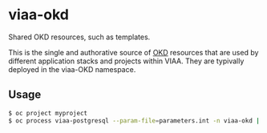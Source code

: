 # viaa-okd
Shared OKD resources, such as templates.

This is the single and authorative source of [OKD](https://www.okd.io/) resources that are used by different application stacks and projects within VIAA.  They are typivally deployed in the viaa-OKD namespace.


## Usage

```bash
$ oc project myproject
$ oc process viaa-postgresql --param-file=parameters.int -n viaa-okd | oc create -f -
```
